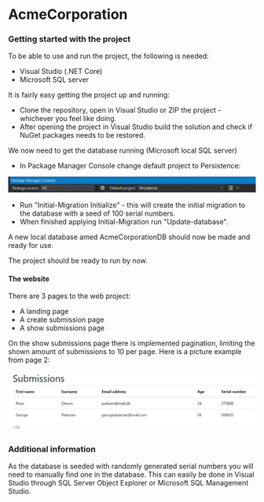 # AcmeCorporation

### Getting started with the project

To be able to use and run the project, the following is needed:
- Visual Studio (.NET Core)
- Microsoft SQL server

It is fairly easy getting the project up and running:
- Clone the repository, open in Visual Studio or ZIP the project - whichever you feel like doing.
- After opening the project in Visual Studio build the solution and check if NuGet packages needs to be restored.

We now need to get the database running (Microsoft local SQL server)

- In Package Manager Console change default project to Persistence:

![](/images/pmc_persistence.png)

  - Run "Initial-Migration Initialize" - this will create the initial migration to the database with a seed of 100 serial numbers.
  - When finished applying Initial-Migration run "Update-database".

A new local database amed AcmeCorporationDB should now be made and ready for use.

The project should be ready to run by now.

#### The website

There are 3 pages to the web project:
- A landing page
- A create submission page
- A show submissions page

On the show submissions page there is implemented pagination, limiting the shown amount of submissions to 10 per page.
Here is a picture example from page 2:

![](/images/acme_submissions.png)

### Additional information
As the database is seeded with randomly generated serial numbers you will need to manually find one in the database.
This can easily be done in Visual Studio through SQL Server Object Explorer or Microsoft SQL Management Studio.
